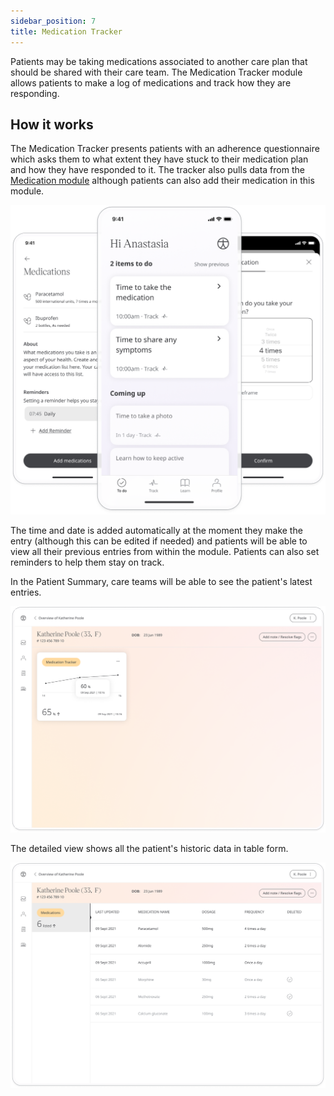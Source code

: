 ```yaml
---
sidebar_position: 7
title: Medication Tracker
---
```


Patients may be taking medications associated to another care plan that should be shared with their care team. The Medication Tracker module allows patients to make a log of medications and track how they are responding.

## How it works

The Medication Tracker presents patients with an adherence questionnaire which asks them to what extent they have stuck to their medication plan and how they have responded to it. The tracker also pulls data from the [Medication module](./medications.md) although patients can also add their medication in this module. 

![Adding to the medication tracker](./assets/medication-tracker.png)

The time and date is added automatically at the moment they make the entry (although this can be edited if needed) and patients will be able to view all their previous entries from within the module. Patients can also set reminders to help them stay on track.

In the Patient Summary, care teams will be able to see the patient's latest entries. 

![Medication tracker in Clinician Portal](./assets/cp-patient-summary-medication-tracker.png)

The detailed view shows all the patient's historic data in table form.

![Medication tracker in Clinician Portal](./assets/cp-module-details-medication-tracker.png)
